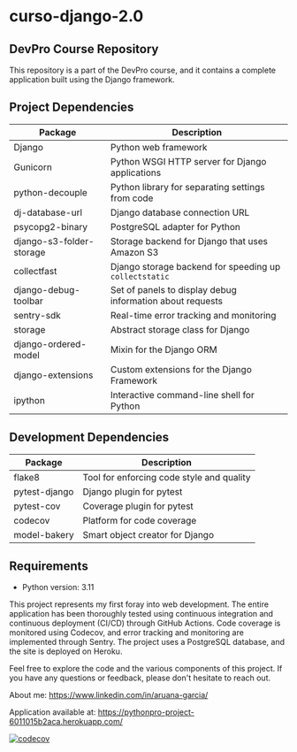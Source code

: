 # curso-django-2.0

## DevPro Course Repository

This repository is a part of the DevPro course, and it contains a complete application built using the Django framework.

## Project Dependencies

| Package               | Description                                                   |
|-----------------------|---------------------------------------------------------------|
| Django                | Python web framework                                          |
| Gunicorn              | Python WSGI HTTP server for Django applications               |
| python-decouple       | Python library for separating settings from code             |
| dj-database-url       | Django database connection URL                                |
| psycopg2-binary       | PostgreSQL adapter for Python                                 |
| django-s3-folder-storage | Storage backend for Django that uses Amazon S3          |
| collectfast           | Django storage backend for speeding up `collectstatic`       |
| django-debug-toolbar  | Set of panels to display debug information about requests     |
| sentry-sdk            | Real-time error tracking and monitoring                      |
| storage               | Abstract storage class for Django                             |
| django-ordered-model  | Mixin for the Django ORM                                      |
| django-extensions     | Custom extensions for the Django Framework                   |
| ipython               | Interactive command-line shell for Python                     |

## Development Dependencies

| Package       | Description                                       |
|---------------|---------------------------------------------------|
| flake8        | Tool for enforcing code style and quality       |
| pytest-django  | Django plugin for pytest                         |
| pytest-cov    | Coverage plugin for pytest                       |
| codecov       | Platform for code coverage                        |
| model-bakery  | Smart object creator for Django                   |

## Requirements

- Python version: 3.11

This project represents my first foray into web development. The entire application has been thoroughly tested using continuous integration and continuous deployment (CI/CD) through GitHub Actions. Code coverage is monitored using Codecov, and error tracking and monitoring are implemented through Sentry. The project uses a PostgreSQL database, and the site is deployed on Heroku.

Feel free to explore the code and the various components of this project. If you have any questions or feedback, please don't hesitate to reach out.

About me: https://www.linkedin.com/in/aruana-garcia/

Application available at: https://pythonpro-project-6011015b2aca.herokuapp.com/

[![codecov](https://codecov.io/gh/AruGarcia/curso-django-2.0/branch/main/graph/badge.svg?token=IO77OWW680)](https://codecov.io/gh/AruGarcia/curso-django-2.0)